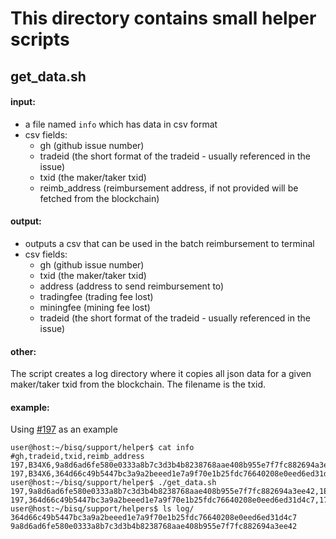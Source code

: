# This directory contains small helper scripts

## get_data.sh

#### input:
  * a file named `info` which has data in csv format
  * csv fields:
    * gh (github issue number)
    * tradeid (the short format of the tradeid - usually referenced in the issue)
    * txid (the maker/taker txid)
    * reimb_address (reimbursement address, if not provided will be fetched from the blockchain)

#### output:
  * outputs a csv that can be used in the batch reimbursement to terminal
  * csv fields:
    * gh (github issue number)
    * txid (the maker/taker txid)
    * address (address to send reimbursement to)
    * tradingfee (trading fee lost)
    * miningfee (mining fee lost)
    * tradeid (the short format of the tradeid - usually referenced in the issue)

#### other:
The script creates a log directory where it copies all json data for a given maker/taker txid from the blockchain. The filename is the txid.

#### example:
Using [#197](https://github.com/bisq-network/support/issues/197) as an example

```
user@host:~/bisq/support/helper$ cat info
#gh,tradeid,txid,reimb_address
197,B34X6,9a8d6ad6fe580e0333a8b7c3d3b4b8238768aae408b955e7f7fc882694a3ee42,
197,B34X6,364d66c49b5447bc3a9a2beeed1e7a9f70e1b25fdc76640208e0eed6ed31d4c7,
user@host:~/bisq/support/helper$ ./get_data.sh
197,9a8d6ad6fe580e0333a8b7c3d3b4b8238768aae408b955e7f7fc882694a3ee42,1ESdzsKaorXV1LRgMtyrDtSLhg1H8snCJB,0.00017660,0.00004080,B34X6
197,364d66c49b5447bc3a9a2beeed1e7a9f70e1b25fdc76640208e0eed6ed31d4c7,17NJfLj2feECgCuAUccQF4tPa71uDP7wBN,0.00052980,0.00003640,B34X6
user@host:~/bisq/support/helpers$ ls log/
364d66c49b5447bc3a9a2beeed1e7a9f70e1b25fdc76640208e0eed6ed31d4c7  9a8d6ad6fe580e0333a8b7c3d3b4b8238768aae408b955e7f7fc882694a3ee42

```
